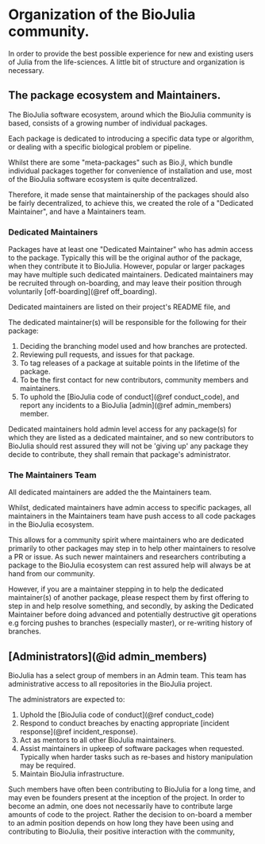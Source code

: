 # Organization of the BioJulia community.

In order to provide the best possible experience for new and existing users of
Julia from the life-sciences. A little bit of structure and organization is
necessary.

## The package ecosystem and Maintainers.

The BioJulia software ecosystem, around which the BioJulia community is based,
consists of a growing number of individual packages.

Each package is dedicated to introducing a specific data type or algorithm, or
dealing with a specific biological problem or pipeline.

Whilst there are some "meta-packages" such as Bio.jl, which bundle individual
packages together for convenience of installation and use, most of the BioJulia
software ecosystem is quite decentralized.

Therefore, it made sense that maintainership of the packages should also be
fairly decentralized, to achieve this, we created the role of a
"Dedicated Maintainer", and have a Maintainers team.

### Dedicated Maintainers  

Packages have at least one "Dedicated Maintainer" who has admin access to the
package.
Typically this will be the original author of the package, when they contribute
it to BioJulia.
However, popular or larger packages may have multiple such dedicated
maintainers.
Dedicated maintainers may be recruited through on-boarding, and may leave their
position through voluntarily [off-boarding](@ref off_boarding).

Dedicated maintainers are listed on their project's README file, and

The dedicated maintainer(s) will be responsible for the following for their
package:

1. Deciding the branching model used and how branches are protected.
2. Reviewing pull requests, and issues for that package.
3. To tag releases of a package at suitable points in the lifetime of the package.
4. To be the first contact for new contributors, community members and
   maintainers.
5. To uphold the [BioJulia code of conduct](@ref conduct_code), and report any
   incidents to a BioJulia [admin](@ref admin_members) member.

Dedicated maintainers hold admin level access for any package(s) for which they
are listed as a dedicated maintainer, and so new contributors to BioJulia should
rest assured they will not be 'giving up' any package they decide to contribute,
they shall remain that package's administrator.   

### The Maintainers Team

All dedicated maintainers are added the the Maintainers team.

Whilst, dedicated maintainers have admin access to specific packages, all
maintainers in the Maintainers team have push access to all code packages in
the BioJulia ecosystem.

This allows for a community spirit where maintainers who are dedicated primarily
to other packages may step in to help other maintainers to resolve a PR or issue.
As such newer maintainers and researchers contributing a package to the BioJulia
ecosystem can rest assured help will always be at hand from our community.

However, if you are a maintainer stepping in to help the dedicated maintainer(s)
of another package, please respect them by first offering to step in and help
resolve something, and secondly, by asking the Dedicated Maintainer before doing
advanced and potentially destructive git operations e.g forcing pushes to
branches (especially master), or re-writing history of branches.

## [Administrators](@id admin_members)

BioJulia has a select group of members in an Admin team.
This team has administrative access to all repositories in the BioJulia project.

The administrators are expected to:

1. Uphold the [BioJulia code of conduct](@ref conduct_code)
2. Respond to conduct breaches by enacting appropriate [incident response](@ref incident_response).
3. Act as mentors to all other BioJulia maintainers.
4. Assist maintainers in upkeep of software packages when requested. Typically
   when harder tasks such as re-bases and history manipulation may be required.
5. Maintain BioJulia infrastructure.

Such members have often been contributing to BioJulia for a long time, and may
even be founders present at the inception of the project.
In order to become an admin, one does not necessarily have to contribute large
amounts of code to the project. Rather the decision to on-board a member to
an admin position depends on how long they have been using and contributing to
BioJulia, their positive interaction with the community,
